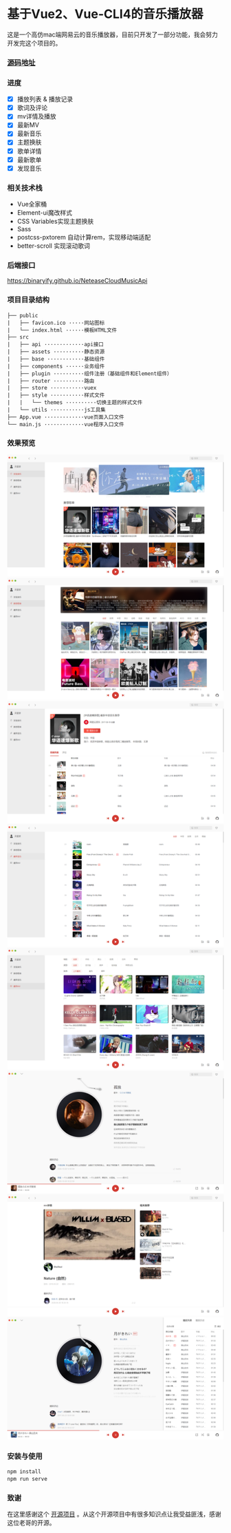 # 基于Vue2、Vue-CLI4的音乐播放器

这是一个高仿mac端网易云的音乐播放器，目前只开发了一部分功能，我会努力开发完这个项目的。


### [源码地址](https://github.com/uyc/vue-cloudmusic)


### 进度

- [x] 播放列表 & 播放记录
- [x] 歌词及评论
- [x] mv详情及播放
- [x] 最新MV
- [x] 最新音乐
- [x] 主题换肤
- [x] 歌单详情
- [x] 最新歌单
- [x] 发现音乐

### 相关技术栈
- Vue全家桶
- Element-ui魔改样式
- CSS Variables实现主题换肤
- Sass
- postcss-pxtorem 自动计算rem，实现移动端适配
- better-scroll 实现滚动歌词


### 后端接口

https://binaryify.github.io/NeteaseCloudMusicApi


### 项目目录结构

``` 
├── public 
|   ├── favicon.ico ·····网站图标
|   └── index.html ······模板HTML文件
├── src
|   ├── api ·············api接口
|   ├── assets ··········静态资源
|   ├── base ············基础组件
|   ├── components ······业务组件
|   ├── plugin ··········组件注册（基础组件和Element组件）
|   ├── router ··········路由 
|   ├── store ···········vuex
|   ├── style ···········样式文件
|   |   └── themes ··········切换主题的样式文件
|   └── utils ···········js工具集
├── App.vue ·············vue页面入口文件
└── main.js ·············vue程序入口文件
```


### 效果预览
![首页](./images/discovery.png)
![推荐歌单](./images/recommend.png)
![歌单列表](./images/playlist-detail.png)
![最新音乐](./images/songs.png)
![最新MV](./images/mvs.png)
![播放歌曲](./images/player.png)
![播放MV](./images/mv.png)
![播放记录](./images/show-playlist.png)

### 安装与使用
```bash
npm install
npm run serve
```

### 致谢
在这里感谢这个 [开源项目](https://github.com/sl1673495/vue-netease-music) 。从这个开源项目中有很多知识点让我受益匪浅，感谢这位老哥的开源。